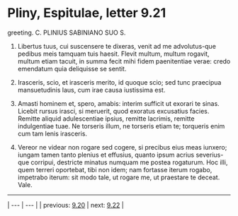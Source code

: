 # Pliny, Espitulae, letter 9.21

greeting. C. PLINIUS SABINIANO SUO S.



1. Libertus tuus, cui suscensere te dixeras, venit ad me advolutus-que pedibus meis tamquam tuis haesit. Flevit multum, multum rogavit, multum etiam tacuit, in summa fecit mihi fidem paenitentiae verae: credo emendatum quia deliquisse se sentit.



2. Irasceris, scio, et irasceris merito, id quoque scio; sed tunc praecipua mansuetudinis laus, cum irae causa iustissima est.



3. Amasti hominem et, spero, amabis: interim sufficit ut exorari te sinas. Licebit rursus irasci, si meruerit, quod exoratus excusatius facies. Remitte aliquid adulescentiae ipsius, remitte lacrimis, remitte indulgentiae tuae. Ne torseris illum, ne torseris etiam te; torqueris enim cum tam lenis irasceris.



4. Vereor ne videar non rogare sed cogere, si precibus eius meas iunxero; iungam tamen tanto plenius et effusius, quanto ipsum acrius severius-que corripui, destricte minatus numquam me postea rogaturum. Hoc illi, quem terreri oportebat, tibi non idem; nam fortasse iterum rogabo, impetrabo iterum: sit modo tale, ut rogare me, ut praestare te deceat. Vale.



---

| --- | --- |
| previous: [9.20](../9.20/) | next: [9.22](../9.22/) |